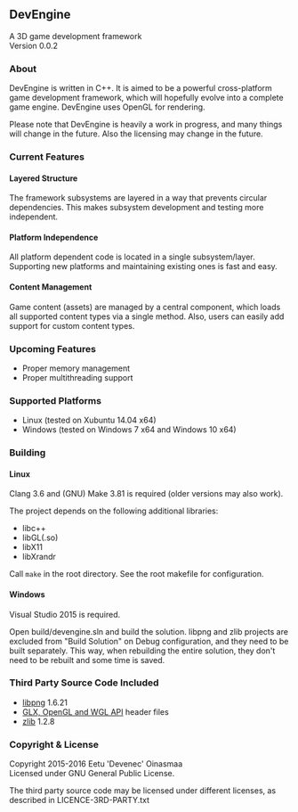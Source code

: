 ## DevEngine

A 3D game development framework  
Version 0.0.2


### About

DevEngine is written in C++. It is aimed to be a powerful cross-platform game
development framework, which will hopefully evolve into a complete game engine.
DevEngine uses OpenGL for rendering.

Please note that DevEngine is heavily a work in progress, and many things will
change in the future. Also the licensing may change in the future.


### Current Features

#### Layered Structure

The framework subsystems are layered in a way that prevents circular
dependencies. This makes subsystem development and testing more independent.

#### Platform Independence

All platform dependent code is located in a single subsystem/layer. Supporting
new platforms and maintaining existing ones is fast and easy.

#### Content Management

Game content (assets) are managed by a central component, which loads all
supported content types via a single method. Also, users can easily add support
for custom content types.


### Upcoming Features

- Proper memory management
- Proper multithreading support


### Supported Platforms

- Linux (tested on Xubuntu 14.04 x64)
- Windows (tested on Windows 7 x64 and Windows 10 x64)


### Building

#### Linux

Clang 3.6 and (GNU) Make 3.81 is required (older versions may also work).

The project depends on the following additional libraries:
- libc++
- libGL(.so)
- libX11
- libXrandr

Call ```make``` in the root directory. See the root makefile for configuration.

#### Windows

Visual Studio 2015 is required.

Open build/devengine.sln and build the solution. libpng and zlib projects are
excluded from "Build Solution" on Debug configuration, and they need to be
built separately. This way, when rebuilding the entire solution, they don't
need to be rebuilt and some time is saved.


### Third Party Source Code Included

- [libpng] 1.6.21
- [GLX, OpenGL and WGL API] header files
- [zlib] 1.2.8


### Copyright & License

Copyright 2015-2016 Eetu 'Devenec' Oinasmaa  
Licensed under GNU General Public License.

The third party source code may be licensed under different licenses, as
described in LICENCE-3RD-PARTY.txt


[libpng]: http://www.libpng.org/pub/png/libpng.html
[GLX, OpenGL and WGL API]: https://www.opengl.org/registry/#headers
[zlib]: http://www.zlib.net/
